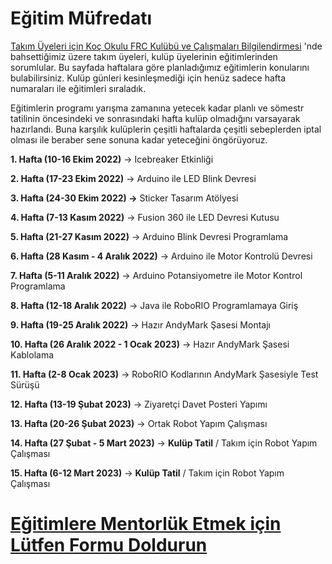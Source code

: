 # Eğitim Müfredatı

[Takım Üyeleri için Koç Okulu FRC Kulübü ve Çalışmaları Bilgilendirmesi](https://kocfrc.slab.com/posts/ulctv9tc) 'nde bahsettiğimiz üzere takım üyeleri, kulüp üyelerinin eğitimlerinden sorumlular. Bu sayfada haftalara göre planladığımız eğitimlerin konularını bulabilirsiniz. Kulüp günleri kesinleşmediği için henüz sadece hafta numaraları ile eğitimleri sıraladık.

Eğitimlerin programı yarışma zamanına yetecek kadar planlı ve sömestr tatilinin öncesindeki ve sonrasındaki hafta kulüp olmadığını varsayarak hazırlandı. Buna karşılık kulüplerin çeşitli haftalarda çeşitli sebeplerden iptal olması ile beraber sene sonuna kadar yeteceğini öngörüyoruz.

**1. Hafta (10-16 Ekim 2022)** → Icebreaker Etkinliği

**2. Hafta (17-23 Ekim 2022)** → Arduino ile LED Blink Devresi

**3. Hafta (24-30 Ekim 2022) →** Sticker Tasarım Atölyesi

**4. Hafta (7-13 Kasım 2022)** → Fusion 360 ile LED Devresi Kutusu

**5. Hafta (21-27 Kasım 2022)** → Arduino Blink Devresi Programlama

**6. Hafta (28 Kasım - 4 Aralık 2022)** → Arduino ile Motor Kontrolü Devresi

**7. Hafta (5-11 Aralık 2022)** → Arduino Potansiyometre ile Motor Kontrol Programlama

**8. Hafta (12-18 Aralık 2022)** → Java ile RoboRIO Programlamaya Giriş

**9. Hafta (19-25 Aralık 2022)** → Hazır AndyMark Şasesi Montajı

**10. Hafta (26 Aralık 2022 - 1 Ocak 2023)** → Hazır AndyMark Şasesi Kablolama

**11. Hafta (2-8 Ocak 2023)** → RoboRIO Kodlarının AndyMark Şasesiyle Test Sürüşü

**12. Hafta (13-19 Şubat 2023)** → Ziyaretçi Davet Posteri Yapımı

**13. Hafta (20-26 Şubat 2023)** → Ortak Robot Yapım Çalışması

**14. Hafta (27 Şubat - 5 Mart 2023)** → **Kulüp Tatil** / Takım için Robot Yapım Çalışması

**15. Hafta (6-12 Mart 2023)** → **Kulüp Tatil** / Takım için Robot Yapım Çalışması

# [Eğitimlere Mentorlük Etmek için Lütfen Formu Doldurun](https://forms.monday.com/forms/a9c8e2f216e0430444a3209f00464377?r=use1)
